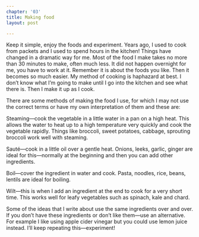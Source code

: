```yaml
---
chapter: '03'
title: Making food
layout: post

---
```

Keep it simple, enjoy the foods and experiment. Years ago, I used to cook from packets and I used to spend hours in the kitchen! Things have changed in a dramatic way for me. Most of the food I make takes no more than 30 minutes to make, often much less. It did not happen overnight for me, you have to work at it. Remember it is about the foods you like. Then it becomes so much easier. My method of cooking is haphazard at best. I don’t know what I’m going to make until I go into the kitchen and see what there is. Then I make it up as I cook.

There are some methods of making the food I use, for which I may not use the correct terms or have my own interpretation of them and these are:

Steaming—cook the vegetable in a little water in a pan on a high heat. This allows the water to heat up to a high temperature very quickly and cook the vegetable rapidly. Things like broccoli, sweet potatoes, cabbage, sprouting broccoli work well with steaming.

Sauté—cook in a little oil over a gentle heat. Onions, leeks, garlic, ginger are ideal for this—normally at the beginning and then you can add other ingredients.

Boil—cover the ingredient in water and cook. Pasta, noodles, rice, beans, lentils are ideal for boiling.

Wilt—this is when I add an ingredient at the end to cook for a very short time. This works well for leafy vegetables such as spinach, kale and chard.

Some of the ideas that I write about use the same ingredients over and over. If you don’t have these ingredients or don’t like them—use an alternative. For example I like using apple cider vinegar but you could use lemon juice instead. I’ll keep repeating this—experiment!
